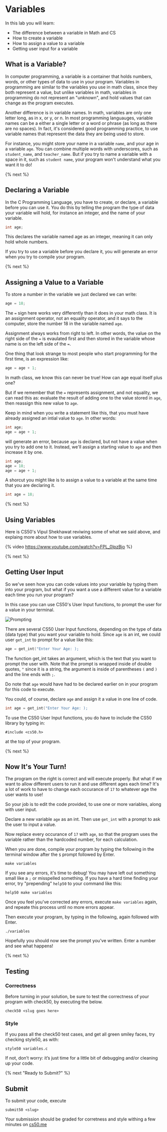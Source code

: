 # Variables

In this lab you will learn:

- The difference between a variable in Math and CS
- How to create a variable
- How to assign a value to a variable
- Getting user input for a variable

## What is a Variable?
In computer programming, a variable is a container that holds numbers, words, or other types of data to use in your program. Variables in programming are similar to the variables you use in math class, since they both represent a value, but unlike variables in math, variables in programming do not represent an "unknown", and hold values that can change as the program executes.

Another difference is in variable names. In math, variables are only one letter long, as in x, or y, or n. In most programming languauges, variable names can be a either a single letter or a word or phrase (as long as there are no spaces). In fact, it's considered good programming practice, to use variable names that represent the data they are being used to store. 

For instance, you might store your name in a variable `name`, and your age in a variable `age`. You can combine multiple words with underscores, such as `student_name`, and `teacher_name`. But if you try to name a variable with a space in it, such as `student name`, your program won't understand what you want it to do!

<!-- + A good variable name that accurately describes its purpose can help someone else reading your code to understand it at first glance, as opposed to having no idea of what your program is doing! + -->

{% next %}

## Declaring a Variable
In the C Programming Language, you have to create, or declare, a variable before you can use it. You do this by telling the program the type of data your variable will hold, for instance an integer, and the name of your variable. 

```c
int age;
```

This declares the variable named age as an integer, meaning it can only hold whole numbers.

If you try to use a variable before you declare it, you will generate an error when you try to compile your program. 

{% next %}

## Assigning a Value to a Variable

To store a number in the variable we just declared we can write:

```c
age = 18;
```
The `=` sign here works very differently than it does in your math class. It is an assignment operator, not an equality operator, and it says to the computer, store the number 18 in the variable named `age`.

Assignment always works from right to left. In other words, the value on the right side of the `=` is evaulated first and then stored in the variable whose name is on the left side of the `=`.

One thing that look strange to most people who start programming for the first time, is an expression like:

```c
age = age + 1;
```

In math class, we know this can never be true! How can age equal itself plus one?

But if we remember that the `=` represents assignment, and not equality, we can read this as: evaluate the result of adding one to the value stored in `age`, then reassign this new value to `age`. 

Keep in mind when you write a statement like this, that you must have already assigned an intial value to `age`. In other words:

```c
int age;
age = age + 1;
```

will generate an error, because `age` is declared, but not have a value when you try to add one to it. Instead, we'll assign a starting value to `age` and then increase it by one.

```c
int age;
age = 18;
age = age + 1;
```

A shorcut you might like is to assign a value to a variable at the same time that you are declaring it.

```c
int age = 18;
```

{% next %}

## Using Variables

Here is CS50's Vipul Shekhawat reviwing some of what we said above, and explaing more about how to use variables.

{% video https://www.youtube.com/watch?v=FPL_0lpzBjo %}

{% next %}

## Getting User Input

So we've seen how you can code values into your variable by typing them into your program, but what if you want a use a different value for a variable each time you run your program?

In this case you can use CS50's User Input functions, to prompt the user for a value in your terminal.

![Prompting](http://labs.cs50nestm.net/userInput.gif)

There are several CS50 User Input functions, depending on the type of data (data type) that you want your variable to hold. Since `age` is an int, we could user `get_int` to prompt for a value like this:

```c
age = get_int("Enter Your Age: );
```

The function get_int takes an argument, which is the text that you want to prompt the user with. Note that the prompt is wrapped inside of double quotes, `"` since it is a string, the argument is inside of parentheses `(` and `)` and the line ends with `;`.

Do note that `age` would have had to be declared earlier on in your program for this code to execute. 

You could, of course, declare `age` and assign it a value in one line of code.

```c
int age = get_int("Enter Your Age: );
```

To use the CS50 User Input functions, you do have to include the CS50 library by typing in: 

```
#include <cs50.h>
```

at the top of your program.

{% next %}

## Now It's Your Turn!

The program on the right is correct and will execute properly. But what if we want to allow different users to run it and use different ages each time? It's a lot of work to have to change each occurance of `17` to whatever age the user wants to use!

So your job is to edit the code provided, to use one or more variables, along with user input.

Declare a new variable `age` as an int. Then use `get_int` with a prompt to ask the user to input a value.

Now replace every occurance of `17` with `age`, so that the program uses the variable rather than the hardcoded number, for each calculation.

When you are done, compile your program by typing the following in the terminal window after the `$` prompt followed by Enter.

```
make variables
```

If you see any errors, it's time to debug! You may have left out something small like a `;` or misspelled something. If you have a hard time finding your error, try "prepending" `help50` to your command like this:

```
help50 make variables
```

Once you feel you've corrected any errors, execute `make variables` again, and repeate this process until no more errors appear.

Then execute your program, by typing in the following, again followed with Enter.

```
./variables
```

Hopefully you should now see the prompt you've written. Enter a number and see what happens!

{% next %}

## Testing

### Correctness

Before turning in your solution, be sure to test the correctness of your program with check50, by executing the below.

```
check50 <slug goes here>
``` 
  
### Style

If you pass all the check50 test cases, and get all green smiley faces, try checking style50, as with:

```
style50 variables.c
```

If not, don’t worry: it’s just time for a little bit of debugging and/or cleaning up your code.

{% next "Ready to Submit?" %}

## Submit

To submit your code, execute

```
submit50 <slug>
```

Your submission should be graded for corretness and style withing a few minutes on [cs50.me](https://cs50.me/)
